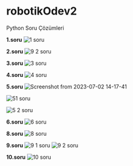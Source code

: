 # robotikOdev2
Python Soru Çözümleri

**1.soru**
![1 soru](https://github.com/fbkeskin/robotikOdev2/assets/92950254/1bb6af0c-2a70-48e6-abf9-df2a38ebf919)

**2.soru**
![9 2 soru](https://github.com/fbkeskin/robotikOdev2/assets/92950254/b2921250-85bc-4332-a97b-30728f62b5fe)

**3.soru**
![3 soru](https://github.com/fbkeskin/robotikOdev2/assets/92950254/d6f5494b-3d5d-44c3-80b2-5474f8d58f0e)

**4.soru**
![4 soru](https://github.com/fbkeskin/robotikOdev2/assets/92950254/72c7ae04-37b7-4b04-8f8b-9b5982361fa5)

**5.soru**
![Screenshot from 2023-07-02 14-17-41](https://github.com/fbkeskin/robotikOdev2/assets/92950254/b293d5fc-44d7-47a8-8cfb-7edcbdcc3168)

![51 soru](https://github.com/fbkeskin/robotikOdev2/assets/92950254/36847b2e-f95d-48ae-b485-ae00a84d2d4a)

![5 2 soru](https://github.com/fbkeskin/robotikOdev2/assets/92950254/1be083bc-b0ef-48fb-aa4e-3667df86254f)


**6.soru**
![6 soru](https://github.com/fbkeskin/robotikOdev2/assets/92950254/881d7330-0cd4-43d3-ae5e-fbbc93866371)

**8.soru**
![8 soru](https://github.com/fbkeskin/robotikOdev2/assets/92950254/3503012c-8493-419c-8821-0fb1bb67768a)

**9.soru**
![9 1 soru](https://github.com/fbkeskin/robotikOdev2/assets/92950254/48719abd-85b3-4b39-a58b-fe65ebf24af1)
![9 2 soru](https://github.com/fbkeskin/robotikOdev2/assets/92950254/b2921250-85bc-4332-a97b-30728f62b5fe)

**10.soru**
![10 soru](https://github.com/fbkeskin/robotikOdev2/assets/92950254/847d0186-e8c2-4f96-9104-c85af837442a)
